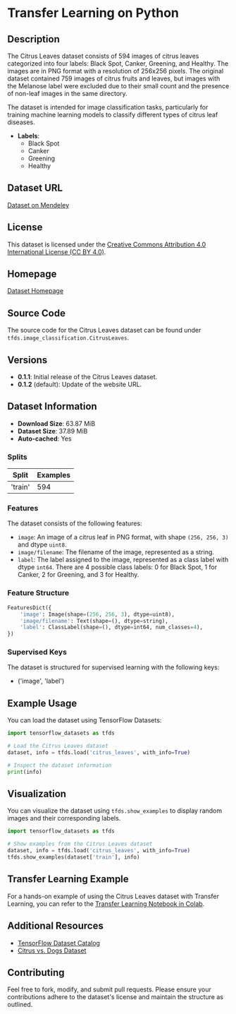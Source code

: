 # Transfer Learning on Python

## Description

The Citrus Leaves dataset consists of 594 images of citrus leaves categorized into four labels: Black Spot, Canker, Greening, and Healthy. The images are in PNG format with a resolution of 256x256 pixels. The original dataset contained 759 images of citrus fruits and leaves, but images with the Melanose label were excluded due to their small count and the presence of non-leaf images in the same directory.

The dataset is intended for image classification tasks, particularly for training machine learning models to classify different types of citrus leaf diseases.

- **Labels**:
  - Black Spot
  - Canker
  - Greening
  - Healthy

## Dataset URL

[Dataset on Mendeley](https://data.mendeley.com/datasets/3f83gxmv57/2)

## License

This dataset is licensed under the [Creative Commons Attribution 4.0 International License (CC BY 4.0)](http://creativecommons.org/licenses/by/4.0).

## Homepage

[Dataset Homepage](https://data.mendeley.com/datasets/3f83gxmv57/2)

## Source Code

The source code for the Citrus Leaves dataset can be found under `tfds.image_classification.CitrusLeaves`.

## Versions

- **0.1.1**: Initial release of the Citrus Leaves dataset.
- **0.1.2** (default): Update of the website URL.

## Dataset Information

- **Download Size**: 63.87 MiB
- **Dataset Size**: 37.89 MiB
- **Auto-cached**: Yes

### Splits

| Split | Examples |
|-------|----------|
| 'train' | 594 |

### Features

The dataset consists of the following features:

- `image`: An image of a citrus leaf in PNG format, with shape `(256, 256, 3)` and dtype `uint8`.
- `image/filename`: The filename of the image, represented as a string.
- `label`: The label assigned to the image, represented as a class label with dtype `int64`. There are 4 possible class labels: 0 for Black Spot, 1 for Canker, 2 for Greening, and 3 for Healthy.

### Feature Structure

```python
FeaturesDict({
    'image': Image(shape=(256, 256, 3), dtype=uint8),
    'image/filename': Text(shape=(), dtype=string),
    'label': ClassLabel(shape=(), dtype=int64, num_classes=4),
})
```

### Supervised Keys

The dataset is structured for supervised learning with the following keys:
- ('image', 'label')

## Example Usage

You can load the dataset using TensorFlow Datasets:

```python
import tensorflow_datasets as tfds

# Load the Citrus Leaves dataset
dataset, info = tfds.load('citrus_leaves', with_info=True)

# Inspect the dataset information
print(info)
```

## Visualization

You can visualize the dataset using `tfds.show_examples` to display random images and their corresponding labels.

```python
import tensorflow_datasets as tfds

# Show examples from the Citrus Leaves dataset
dataset, info = tfds.load('citrus_leaves', with_info=True)
tfds.show_examples(dataset['train'], info)
```

## Transfer Learning Example

For a hands-on example of using the Citrus Leaves dataset with Transfer Learning, you can refer to the [Transfer Learning Notebook in Colab](https://colab.research.google.com/github/kylemath/ml4a-guides/blob/master/notebooks/transfer-learning.ipynb).

## Additional Resources

- [TensorFlow Dataset Catalog](https://www.tensorflow.org/datasets/catalog/citrus_leaves)
- [Citrus vs. Dogs Dataset](https://www.microsoft.com/en-us/download/details.aspx?id=54765)

## Contributing

Feel free to fork, modify, and submit pull requests. Please ensure your contributions adhere to the dataset's license and maintain the structure as outlined.
